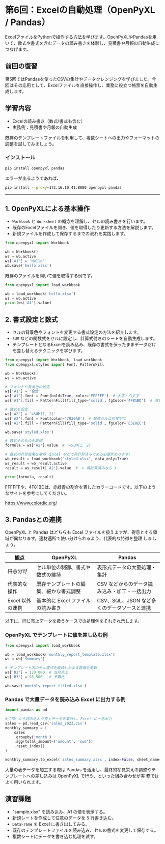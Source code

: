 # 第6回：Excelの自動処理（OpenPyXL / Pandas）

ExcelファイルをPythonで操作する方法を学びます。OpenPyXLやPandasを用いて、数式や書式を含むデータの読み書きを体験し、見積書や月報の自動生成につなげます。

## 前回の復習

第5回ではPandasを使ったCSVの集計やデータクレンジングを学びました。今回はその応用として、Excelファイルを直接操作し、業務に役立つ帳票を自動生成します。

## 学習内容

- Excelの読み書き（数式/書式も含む）
- 実務例：見積書や月報の自動生成

既存のテンプレートファイルを利用して、複数シートへの出力やフォーマットの調整を試してみましょう。

### インストール

```bash
pip install openpyxl pandas
```

エラーが出るようであれば、

```bash
pip install --proxy=172.16.10.41:8080 openpyxl pandas
```

---

## 1. OpenPyXLによる基本操作

- `Workbook` と `Worksheet` の概念を理解し、セルの読み書きを行います。
- 既存のExcelファイルを開き、値を取得したり更新する方法を解説します。
- 新規ファイルを作成して保存するまでの流れを実践します。

```python
from openpyxl import Workbook

wb = Workbook()
ws = wb.active
ws['A1'] = 'Hello'
wb.save('hello.xlsx')
```

既存のファイルを開いて値を取得する例です。

```python
from openpyxl import load_workbook

wb = load_workbook('hello.xlsx')
ws = wb.active
print(ws['A1'].value)
```

## 2. 書式設定と数式

- セルの背景色やフォントを変更する書式設定の方法を紹介します。
- `SUM` などの関数式をセルに設定し、計算式付きのシートを自動生成します。
- テンプレートとなるExcelを読み込み、既存の書式を保ったままデータだけを差し替えるテクニックを学びます。

```python
from openpyxl import Workbook, load_workbook
from openpyxl.styles import Font, PatternFill

wb = Workbook()
ws = wb.active

# フォントや背景色の設定
ws['A1'] = '合計'
ws['A1'].font = Font(bold=True, color='FFFFFF')  # 太字・白文字
ws['A1'].fill = PatternFill(fill_type='solid', fgColor='4F81BD')  # 背景を青に

# 数式を設定
ws['A2'] = '=SUM(1, 2)'
ws['A2'].font = Font(color='7030A0')  # 数式セルは紫文字に
ws['A2'].fill = PatternFill(fill_type='solid', fgColor='E5E0EC')

wb.save('styled.xlsx')

# 数式そのものを取得
formula = ws['A2'].value  # '=SUM(1, 2)'

# 数式の計算結果を取得（Excel などで再計算済みである必要があります）
wb_result = load_workbook('styled.xlsx', data_only=True)
ws_result = wb_result.active
result = ws_result['A2'].value  # -> 再計算済みなら 3

print(formula, result)
```

FFFFFFや、4F81BDは、赤緑青の割合を表したカラーコードです。以下のようなサイトを参考にしてください。

https://www.colordic.org/

## 3. Pandasとの連携

OpenPyXL と Pandas はどちらも Excel ファイルを扱えますが、得意とする領域が異なります。適材適所で使い分けられるよう、代表的な特徴を整理
しましょう。

| 観点 | OpenPyXL | Pandas |
| --- | --- | --- |
| 得意分野 | セル単位の制御、書式や数式の維持 | 表形式データの大量処理・集計 |
| 代表的な操作 | 既存テンプレートの編集、細かな書式調整 | CSV などからのデータ読み込み・加工・一括出力 |
| Excel 以外の連携 | 基本的に Excel ファイルの読み書き | CSV、SQL、JSON など多くのデータソースと連携 |

以下に、同じ売上データを扱うケースでの処理例をそれぞれ示します。

### OpenPyXL でテンプレートに値を差し込む例

```python
from openpyxl import load_workbook

wb = load_workbook('monthly_report_template.xlsx')
ws = wb['Summary']

# テンプレート内のセル書式を維持したまま数値を更新
ws['B2'] = 120_000  # 当月売上
ws['B3'] = 98_500   # 予算比

wb.save('monthly_report_filled.xlsx')
```

### Pandas で大量データを読み込み Excel に出力する例

```python
import pandas as pd

# CSV から読み込んだ売上データを集計し、Excel に一括出力
sales = pd.read_csv('sales_2023.csv')
monthly_summary = (
    sales
    .groupby('month')
    .agg(total_amount=('amount', 'sum'))
    .reset_index()
)

monthly_summary.to_excel('sales_summary.xlsx', index=False, sheet_name='2023_sales')
```

大量の表データを加工する際は Pandas を活用し、最終的な見栄えの調整やテンプレートへの差し込みは OpenPyXL で行う、といった組み合わせが実
務ではよく用いられます。

## 演習課題

- "sample.xlsx" を読み込み、A1 の値を表示する。
- 新規シートを作成して任意のデータを 5 行書き込む。
- `DataFrame` を Excel に書き出してみる。
- 既存のテンプレートファイルを読み込み、セルの書式を変更して保存する。
- 複数シートにデータを書き込む処理を試す。
